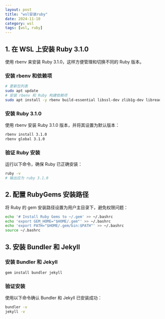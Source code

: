 ```yaml
---
layout: post
title: "wsl安装ruby"
date: 2024-11-10
category: wsl
tags: [wsl, ruby]
---
```


## 1. 在 WSL 上安装 Ruby 3.1.0
   使用 rbenv 来安装 Ruby 3.1.0，这样方便管理和切换不同的 Ruby 版本。

### 安装 rbenv 和依赖项

```bash
# 更新包列表
sudo apt update
# 安装 rbenv 和 Ruby 构建依赖项
sudo apt install -y rbenv build-essential libssl-dev zlib1g-dev libreadline-dev libyaml-dev libxml2-dev libxslt1-dev autoconf bison

```

### 安装 Ruby 3.1.0
使用 rbenv 安装 Ruby 3.1.0 版本，并将其设置为默认版本：

```bash
rbenv install 3.1.0
rbenv global 3.1.0
```
### 验证 Ruby 安装
运行以下命令，确保 Ruby 已正确安装：

```bash
ruby -v
# 输出应为 ruby 3.1.0
```
## 2. 配置 RubyGems 安装路径

将 Ruby 的 gem 安装路径设置为用户主目录下，避免权限问题：

```bash
echo '# Install Ruby Gems to ~/.gem' >> ~/.bashrc
echo 'export GEM_HOME="$HOME/.gem"' >> ~/.bashrc
echo 'export PATH="$HOME/.gem/bin:$PATH"' >> ~/.bashrc
source ~/.bashrc
```

## 3. 安装 Bundler 和 Jekyll

### 安装 Bundler 和 Jekyll
```bash
gem install bundler jekyll
```

### 验证安装
使用以下命令确认 Bundler 和 Jekyll 已安装成功：

```bash
bundler -v
jekyll -v
```